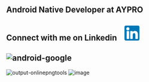 ## Android Native Developer at AYPRO

## Connect with me on Linkedin   &nbsp;&nbsp;   [<img src='linkedin.png' alt='linkedin' height='40'>](https://www.linkedin.com/in/tuna-%C3%BCnsal-183679167)

## ![android-google](https://user-images.githubusercontent.com/50106187/131627871-b15007c6-2bba-4305-8d62-50d016315f7c.gif)

![output-onlinepngtools](https://user-images.githubusercontent.com/50106187/131629192-8d1ae180-7754-4e29-971f-19a415e36829.png)
![image](https://user-images.githubusercontent.com/50106187/131629112-bf0338df-26ce-47c0-b557-1987d5b58ccd.png)



